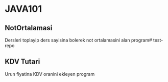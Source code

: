 # JAVA101

## NotOrtalamasi
Dersleri toplayip ders sayisina bolerek not ortalamasini alan program# test-repo

## KDV Tutari
Urun fiyatina KDV oranini ekleyen program